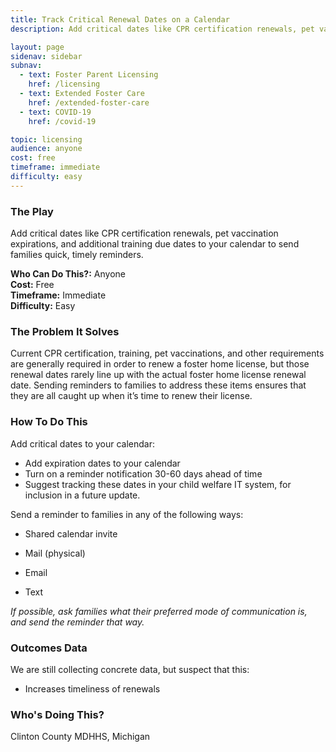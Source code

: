 ```yaml
---
title: Track Critical Renewal Dates on a Calendar
description: Add critical dates like CPR certification renewals, pet vaccination expirations, and additional training due dates to your calendar to send families quick, timely reminders.

layout: page
sidenav: sidebar
subnav:
  - text: Foster Parent Licensing
    href: /licensing
  - text: Extended Foster Care
    href: /extended-foster-care
  - text: COVID-19
    href: /covid-19

topic: licensing
audience: anyone
cost: free
timeframe: immediate
difficulty: easy
---
```



### The Play

Add critical dates like CPR certification renewals, pet vaccination expirations, and additional training due dates to your calendar to send families quick, timely reminders.

**Who Can Do This?:**
Anyone<br />
**Cost:**
Free<br />
**Timeframe:**
Immediate<br />
**Difficulty:**
Easy<br />

### The Problem It Solves

Current CPR certification, training, pet vaccinations, and other requirements are generally required in order to renew a foster home license, but those renewal dates rarely line up with the actual foster home license renewal date. Sending reminders to families to address these items ensures that they are all caught up when it’s time to renew their license.

### How To Do This

Add critical dates to your calendar:
* Add expiration dates to your calendar
* Turn on  a reminder notification 30-60 days ahead of time
* Suggest tracking these dates in your child welfare IT system, for inclusion in a future update.

Send a reminder to families in any of the following ways: 
 
* Shared calendar invite

* Mail (physical)

* Email 

* Text

_If possible, ask families what their preferred mode of communication is, and send the reminder that way._ 

### Outcomes Data

We are still collecting concrete data, but suspect that this:

* Increases timeliness of renewals

### Who's Doing This?

Clinton County MDHHS, Michigan
